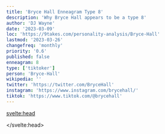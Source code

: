 ```yaml
---
title: 'Bryce Hall Enneagram Type 8'
description: 'Why Bryce Hall appears to be a type 8'
author: 'DJ Wayne'
date: '2023-03-09'
loc: 'https://9takes.com/personality-analysis/Bryce-Hall'
lastmod: '2023-03-26'
changefreq: 'monthly'
priority: '0.6'
published: false
enneagram: 8
type: ['tiktoker']
person: 'Bryce-Hall'
wikipedia: ''
twitter: 'https://twitter.com/BryceHall'
instagram: 'https://www.instagram.com/brycehall/'
tiktok: 'https://www.tiktok.com/@brycehall'
---
```


<!-- <script>
	import  PopCard  from "$lib/components/atoms/PopCard.svelte";
import BlogPurpose from '$lib/components/blog/BlogPurpose.svelte'
</script>
<div
	style="display: flex;
    justify-content: center;
    margin: 1rem 0;
	"
>
	<PopCard
		image={`/types/7s/${'Bryce-Hall'}.webp`}
		showIcon={false}
		enneagramType=""
		displayText="Bryce Halll"
		subtext=""
	/>
</div> -->

<p class="firstLetter"></p>

<svelte:head>

<script type="application/ld+json">

</script>

</svelte:head>

<style lang="scss"></style>
